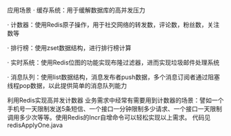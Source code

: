 应用场景 · 缓存系统：用于缓解数据库的高并发压力

· 计数器：使用Redis原子操作，用于社交网络的转发数，评论数，粉丝数，关注数等

· 排行榜：使用zset数据结构，进行排行榜计算

· 实时系统：使用Redis位图的功能实现布隆过滤器，进而实现垃圾邮件处理系统

· 消息队列：使用list数据结构，消息发布者push数据，多个消息订阅者通过阻塞线程pop数据，以此提供简单的消息队列能力

利用Redis实现高并发计数器 业务需求中经常有需要用到计数器的场景：譬如一个手机号一天限制发送5条短信、一个接口一分钟限制多少请求、一个接口一天限制调用多少次等等。使用Redis的Incr自增命令可以轻松实现以上需求。
代码见redisApplyOne.java
